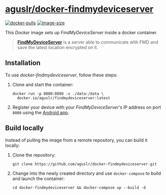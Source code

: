 [aguslr/docker-findmydeviceserver][1]
=====================================

[![docker-pulls](https://img.shields.io/docker/pulls/aguslr/findmydeviceserver)](https://hub.docker.com/r/aguslr/findmydeviceserver) [![image-size](https://img.shields.io/docker/image-size/aguslr/findmydeviceserver/latest)](https://hub.docker.com/r/aguslr/findmydeviceserver)


This *Docker* image sets up *FindMyDeviceServer* inside a docker container.

> **[FindMyDeviceServer][2]** is a server  able to communicate with FMD and save
> the latest location encrypted on it.


Installation
------------

To use *docker-findmydeviceserver*, follow these steps:

1. Clone and start the container:

       docker run -p 8080:8080 -v ./data:/data \
         docker.io/aguslr/findmydeviceserver:latest

2. Register your device with your *FindMyDeviceServer*'s IP address on port
   `8080` using the [Android app][3].


Build locally
-------------

Instead of pulling the image from a remote repository, you can build it locally:

1. Clone the repository:

       git clone https://github.com/aguslr/docker-findmydeviceserver.git

2. Change into the newly created directory and use `docker-compose` to build and
   launch the container:

       cd docker-findmydeviceserver && docker-compose up --build -d


[1]: https://github.com/aguslr/docker-findmydeviceserver
[2]: https://gitlab.com/Nulide/findmydeviceserver
[3]: https://gitlab.com/Nulide/findmydevice
